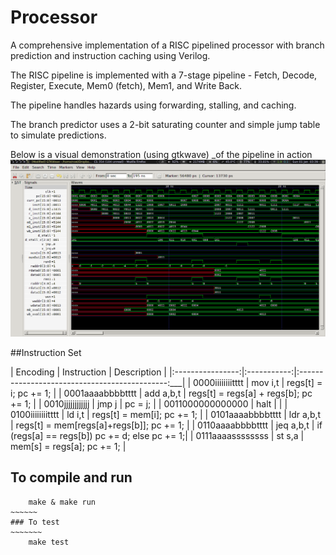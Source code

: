 # Processor

A comprehensive implementation of a RISC pipelined processor with branch prediction and instruction caching using Verilog.

The RISC pipeline is implemented with a 7-stage pipeline - Fetch, Decode, Register, Execute, Mem0 (fetch), Mem1, and Write Back.

The pipeline handles hazards using forwarding, stalling, and caching.

The branch predictor uses a 2-bit saturating counter and simple jump table to simulate predictions.

Below is a visual demonstration (using gtkwave) _of the pipeline in action
![7-stage Pipeline](pipeline.png)

##Instruction Set

| Encoding         | Instruction | Description									 |
|:----------------:|:-----------:|:---------------------------------------------:___|
| 0000iiiiiiiitttt | mov i,t     | regs[t] = i; pc += 1;				  		 |
| 0001aaaabbbbtttt | add a,b,t   | regs[t] = regs[a] + regs[b]; pc += 1;  		 |
| 0010jjjjjjjjjjjj | jmp j       | pc = j;								  		 |
| 0011000000000000 | halt        | <stop fetching instructions>			  		 |
| 0100iiiiiiiitttt | ld i,t      | regs[t] = mem[i]; pc += 1;			  		 |
| 0101aaaabbbbtttt | ldr a,b,t   | regs[t] = mem[regs[a]+regs[b]]; pc += 1;		 |
| 0110aaaabbbbtttt | jeq a,b,t   | if (regs[a] == regs[b]) pc += d; else pc += 1;|
| 0111aaaassssssss | st s,a      | mem[s] = regs[a]; pc += 1;					 |

## To compile and run
~~~~~~~~~~
    make & make run
~~~~~~
### To test
~~~~~~~
    make test
